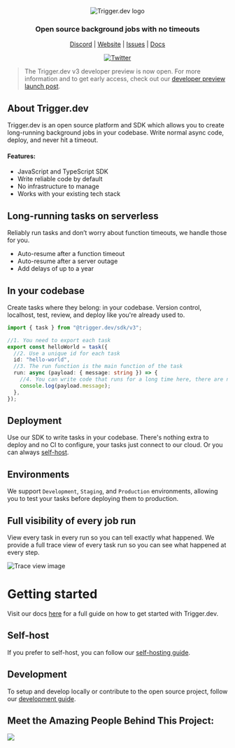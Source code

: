 <div align="center">
<picture>
  <source media="(prefers-color-scheme: dark)" srcset="https://imagedelivery.net/3TbraffuDZ4aEf8KWOmI_w/a45d1fa2-0ae8-4a39-4409-f4f934bfae00/public">
  <source media="(prefers-color-scheme: light)" srcset="https://imagedelivery.net/3TbraffuDZ4aEf8KWOmI_w/3f5ad4c1-c4c8-4277-b622-290e7f37bd00/public">
  <img alt="Trigger.dev logo" src="https://imagedelivery.net/3TbraffuDZ4aEf8KWOmI_w/a45d1fa2-0ae8-4a39-4409-f4f934bfae00/public">
</picture>
  
### Open source background jobs with no timeouts

[Discord](https://trigger.dev/discord) | [Website](https://trigger.dev) | [Issues](https://github.com/triggerdotdev/trigger.dev/issues) | [Docs](https://trigger.dev/docs)

[![Twitter](https://img.shields.io/twitter/url/https/twitter.com/triggerdotdev.svg?style=social&label=Follow%20%40trigger.dev)](https://twitter.com/triggerdotdev)

</div>

> The Trigger.dev v3 developer preview is now open. For more information and to get early access, check out our [developer preview launch post](https://trigger.dev/blog/v3-developer-preview-launch/).

## About Trigger.dev

Trigger.dev is an open source platform and SDK which allows you to create long-running background jobs in your codebase. Write normal async code, deploy, and never hit a timeout.

#### Features:

- JavaScript and TypeScript SDK
- Write reliable code by default
- No infrastructure to manage
- Works with your existing tech stack

## Long-running tasks on serverless

Reliably run tasks and don’t worry about function timeouts, we handle those for you.

- Auto-resume after a function timeout
- Auto-resume after a server outage
- Add delays of up to a year

## In your codebase

Create tasks where they belong: in your codebase. Version control, localhost, test, review, and deploy like you're already used to.

```ts
import { task } from "@trigger.dev/sdk/v3";

//1. You need to export each task
export const helloWorld = task({
  //2. Use a unique id for each task
  id: "hello-world",
  //3. The run function is the main function of the task
  run: async (payload: { message: string }) => {
    //4. You can write code that runs for a long time here, there are no timeouts
    console.log(payload.message);
  },
});
```

## Deployment

Use our SDK to write tasks in your codebase. There's nothing extra to deploy and no CI to configure, your tasks just connect to our cloud. Or you can always [self-host](https://trigger.dev/docs/v3/open-source-self-hosting#overview).

## Environments

We support `Development`, `Staging`, and `Production` environments, allowing you to test your tasks before deploying them to production.

## Full visibility of every job run

View every task in every run so you can tell exactly what happened. We provide a full trace view of every task run so you can see what happened at every step.

![Trace view image](https://imagedelivery.net/3TbraffuDZ4aEf8KWOmI_w/7c1b347f-004c-4482-38a7-3f6fa9c00d00/public)

# Getting started

Visit our docs [here](https://trigger.dev/docs/v3/introduction) for a full guide on how to get started with Trigger.dev.

## Self-host

If you prefer to self-host, you can follow our [self-hosting guide](https://trigger.dev/docs/v3/open-source-self-hosting#overview).

## Development

To setup and develop locally or contribute to the open source project, follow our [development guide](./CONTRIBUTING.md).

## Meet the Amazing People Behind This Project:

<a href="https://github.com/triggerdotdev/trigger.dev/graphs/contributors">
  <img src="https://contrib.rocks/image?repo=triggerdotdev/trigger.dev" />
</a>
